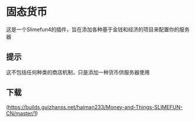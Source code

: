 # 固态货币
这是一个Slimefun4的插件，旨在添加各种基于金钱和经济的项目来配置你的服务器

## 提示
这不包括任何种类的商店机制，只是添加一种货币供服务器使用

## 下载
(https://builds.guizhanss.net/haiman233/Money-and-Things-SLIMEFUN-CN/master/1)
